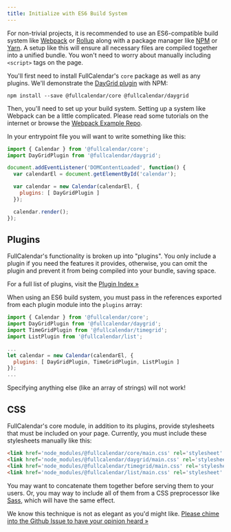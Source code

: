 ```yaml
---
title: Initialize with ES6 Build System
---
```


For non-trivial projects, it is recommended to use an ES6-compatible build system like [Webpack](https://webpack.js.org/) or [Rollup](https://rollupjs.org) along with a package manager like [NPM](https://www.npmjs.com/) or [Yarn](https://yarnpkg.com). A setup like this will ensure all necessary files are compiled together into a unified bundle. You won't need to worry about manually including `<script>` tags on the page.

You'll first need to install FullCalendar's `core` package as well as any plugins. We'll demonstrate the [DayGrid plugin](daygrid-plugin) with NPM:

```
npm install --save @fullcalendar/core @fullcalendar/daygrid
```

Then, you'll need to set up your build system. Setting up a system like Webpack can be a little complicated. Please read some tutorials on the internet or browse the [Webpack Example Repo](https://github.com/fullcalendar/webpack-example/tree/v4).

In your entrypoint file you will want to write something like this:

```js
import { Calendar } from '@fullcalendar/core';
import DayGridPlugin from '@fullcalendar/daygrid';

document.addEventListener('DOMContentLoaded', function() {
  var calendarEl = document.getElementById('calendar');

  var calendar = new Calendar(calendarEl, {
    plugins: [ DayGridPlugin ]
  });

  calendar.render();
});
```

## Plugins

FullCalendar's functionality is broken up into "plugins". You only include a plugin if you need the features it provides, otherwise, you can omit the plugin and prevent it from being compiled into your bundle, saving space.

For a full list of plugins, visit the [Plugin Index &raquo;](plugin-index)

When using an ES6 build system, you must pass in the references exported from each plugin module into the `plugins` array:

```js
import { Calendar } from '@fullcalendar/core';
import DayGridPlugin from '@fullcalendar/daygrid';
import TimeGridPlugin from '@fullcalendar/timegrid';
import ListPlugin from '@fullcalendar/list';

...
let calendar = new Calendar(calendarEl, {
  plugins: [ DayGridPlugin, TimeGridPlugin, ListPlugin ]
});
...
```

Specifying anything else (like an array of strings) will not work!

## CSS

FullCalendar's core module, in addition to its plugins, provide stylesheets that must be included on your page. Currently, you must include these stylesheets manually like this:

```html
<link href='node_modules/@fullcalendar/core/main.css' rel='stylesheet' />
<link href='node_modules/@fullcalendar/daygrid/main.css' rel='stylesheet' />
<link href='node_modules/@fullcalendar/timegrid/main.css' rel='stylesheet' />
<link href='node_modules/@fullcalendar/list/main.css' rel='stylesheet' />
```

You may want to concatenate them together before serving them to your users. Or, you may way to include all of them from a CSS preprocessor like [Sass](https://sass-lang.com/), which will have the same effect.

We know this technique is not as elegant as you'd might like. [Please chime into the Github Issue to have your opinion heard &raquo;](#)
